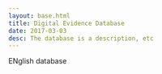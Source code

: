```yaml
---
layout: base.html
title: Digital Evidence Database
date: 2017-03-03
desc: The database is a description, etc
---
```


ENglish database
